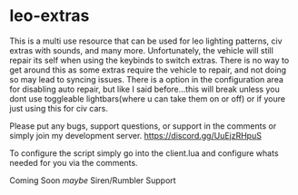 # leo-extras

This is a multi use resource that can be used for leo lighting patterns, civ extras with sounds, and many more. Unfortunately, the vehicle will still repair its self when using the keybinds to switch extras. There is no way to get around this as some extras require the vehicle to repair, and not doing so may lead to syncing issues. There is a option in the configuration area for disabling auto repair, but like I said before...this will break unless you dont use toggleable lightbars(where u can take them on or off) or if youre just using this for civ cars.

Please put any bugs, support questions, or support in the comments or simply join my development server. https://discord.gg/UuEjzRHpuS

To configure the script simply go into the client.lua and configure whats needed for you via the comments.

Coming Soon _maybe_
Siren/Rumbler Support

